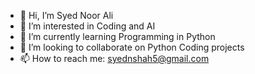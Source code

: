 - 👋 Hi, I’m Syed Noor Ali
- 👀 I’m interested in Coding and AI
- 🌱 I’m currently learning Programming in Python
- 💞️ I’m looking to collaborate on Python Coding projects
- 📫 How to reach me: syednshah5@gmail.com

<!---
SyedNoorAli99/SyedNoorAli99 is a ✨ special ✨ repository because its `README.md` (this file) appears on your GitHub profile.
You can click the Preview link to take a look at your changes.
--->
